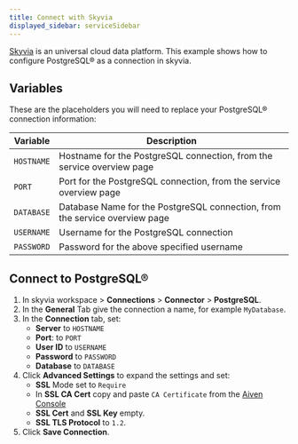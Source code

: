 ```yaml
---
title: Connect with Skyvia
displayed_sidebar: serviceSidebar
---
```


[Skyvia](https://skyvia.com/) is an universal cloud data platform. This
example shows how to configure PostgreSQL® as a connection in skyvia.

## Variables

These are the placeholders you will need to replace your PostgreSQL®
connection information:

| Variable   | Description                                                                 |
| ---------- | --------------------------------------------------------------------------- |
| `HOSTNAME` | Hostname for the PostgreSQL connection, from the service overview page      |
| `PORT`     | Port for the PostgreSQL connection, from the service overview page          |
| `DATABASE` | Database Name for the PostgreSQL connection, from the service overview page |
| `USERNAME` | Username for the PostgreSQL connection                                      |
| `PASSWORD` | Password for the above specified username                                   |

## Connect to PostgreSQL®

1.  In skyvia workspace > **Connections** > **Connector** >
    **PostgreSQL**.
2.  In the **General** Tab give the connection a name, for example
    `MyDatabase`.
3.  In the **Connection** tab, set:
    -   **Server** to `HOSTNAME`
    -   **Port**: to `PORT`
    -   **User ID** to `USERNAME`
    -   **Password** to `PASSWORD`
    -   **Database** to `DATABASE`
4.  Click **Advanced Settings** to expand the settings and set:
    -   **SSL** Mode set to `Require`
    -   In **SSL CA Cert** copy and paste `CA Certificate` from the
        [Aiven Console](https://console.aiven.io/)
    -   **SSL Cert** and **SSL Key** empty.
    -   **SSL TLS Protocol** to `1.2`.
5.  Click **Save Connection**.
